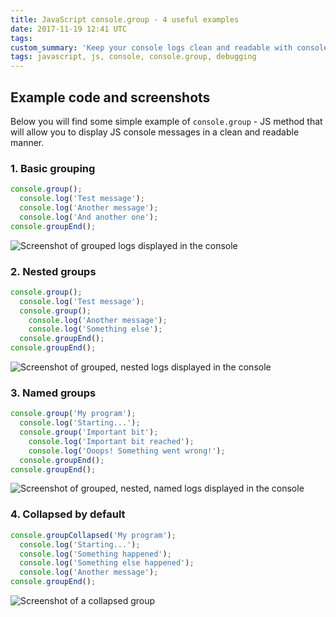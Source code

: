 ```yaml
---
title: JavaScript console.group - 4 useful examples
date: 2017-11-19 12:41 UTC
tags:
custom_summary: 'Keep your console logs clean and readable with console.group.'
tags: javascript, js, console, console.group, debugging
---
```


## Example code and screenshots

Below you will find some simple example of `console.group` - JS method that will allow you to display JS console messages in a clean and readable manner.

### 1. Basic grouping

```javascript
console.group();
  console.log('Test message');
  console.log('Another message');
  console.log('And another one');
console.groupEnd();
```

<div class="post-image">
  <img alt="Screenshot of grouped logs displayed in the console" src="/images/articles/javascript_group_example1.png" title="Example of simple console.group" />
</div>


### 2. Nested groups

```javascript
console.group();
  console.log('Test message');
  console.group();
    console.log('Another message');
    console.log('Something else');
  console.groupEnd();
console.groupEnd();
```

<div class="post-image">
  <img alt="Screenshot of grouped, nested logs displayed in the console" src="/images/articles/javascript_group_example2.png" title="Example of a nested console group" />
</div>

### 3. Named groups

```javascript
console.group('My program');
  console.log('Starting...');
  console.group('Important bit');
    console.log('Important bit reached');
    console.log('Ooops! Something went wrong!');
  console.groupEnd();
console.groupEnd();
```

<div class="post-image">
  <img alt="Screenshot of grouped, nested, named logs displayed in the console" src="/images/articles/javascript_group_example3.png" title="Example of a nested, named console group" />
</div>

### 4. Collapsed by default

```javascript
console.groupCollapsed('My program');
  console.log('Starting...');
  console.log('Something happened');
  console.log('Something else happened');
  console.log('Another message');
console.groupEnd();
```

<div class="post-image">
  <img alt="Screenshot of a collapsed group" src="/images/articles/javascript_group_example4.png" title="Example of a collapsed group" />
</div>

<!-- ## If you want to learn more... -->
